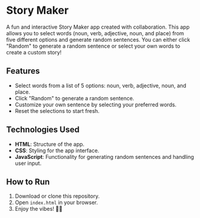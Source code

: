 # Story Maker

A fun and interactive Story Maker app created with collaboration. This app allows you to select words (noun, verb, adjective, noun, and place) from five different options and generate random sentences. You can either click "Random" to generate a random sentence or select your own words to create a custom story!

## Features

- Select words from a list of 5 options: noun, verb, adjective, noun, and place.
- Click "Random" to generate a random sentence.
- Customize your own sentence by selecting your preferred words.
- Reset the selections to start fresh.

## Technologies Used

- **HTML**: Structure of the app.
- **CSS**: Styling for the app interface.
- **JavaScript**: Functionality for generating random sentences and handling user input.

## How to Run

1. Download or clone this repository.
2. Open `index.html` in your browser.
3. Enjoy the vibes! 🍦🎶

